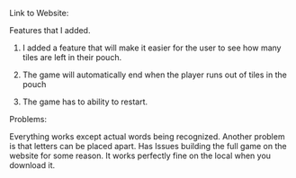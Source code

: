 Link to Website:

Features that I added.

1. I added a feature that will make it easier for the user to see how many tiles
are left in their pouch.

2. The game will automatically end when the player runs out of tiles in the pouch

3. The game has to ability to restart.


Problems:

Everything works except actual words being recognized.
Another problem is that letters can be placed apart.
Has Issues building the full game on the website for
some reason. It works perfectly fine on the local when
you download it.


